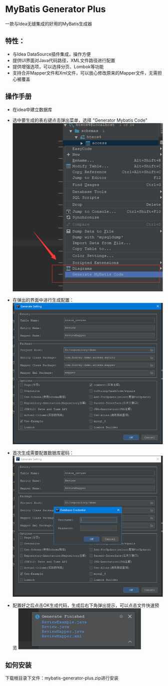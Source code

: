# MyBatis Generator Plus
一款与Idea无缝集成的好用的MyBatis生成器
## 特性：
- 与Idea DataSource插件集成，操作方便
- 提供UI界面对Java代码路径，XML文件路径进行配置
- 提供增强选项，可以选择分页、Lombok等功能
- 支持合并Mapper文件和Xml文件，可以放心修改原来的Mapper文件，无需担心被覆盖

## 操作手册
- 在idea中建立数据库
- 选中要生成的表右键点击弹出菜单，选择 "Generator Mybatis Code"
 ![avatar](screenshots/20181206172856.png)

- 在弹出的界面中进行生成配置：
 ![avatar](screenshots/20181206172726.png)

- 首次生成需要配置数据库密码：
 ![avatar](screenshots/20181206172740.png)

- 配置好之后点击OK生成代码，生成后右下角弹出提示，可以点击文件快速预览
 ![avatar](screenshots/20181206172825.png)

## 如何安装
下载根目录下文件：mybatis-generator-plus.zip进行安装